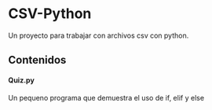 # CSV-Python

Un proyecto para trabajar con archivos csv con python. 

## Contenidos
#### Quiz.py
Un pequeno programa que demuestra el uso de if, elif y else
